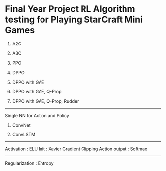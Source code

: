 # Final Year Project RL Algorithm testing for Playing StarCraft Mini Games

1. A2C 

2. A3C 

3. PPO

4. DPPO

5. DPPO with GAE

6. DPPO with GAE, Q-Prop 

7. DPPO with GAE, Q-Prop, Rudder

----------------------------------------------------------------------------

Single NN for Action and Policy

1. ConvNet

2. ConvLSTM

----------------------------------------------------------------------------

Activation : ELU
Init : Xavier
Gradient Clipping
Action output : Softmax

----------------------------------------------------------------------------

Regularization : Entropy 





